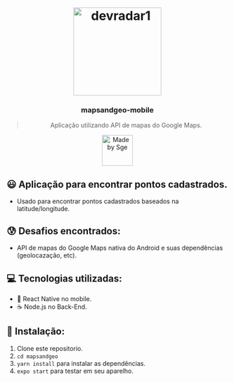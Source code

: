 <h1 align="center">
    <img alt="devradar1" src="https://i.imgur.com/7J6yHR4.jpg" width="200" heigth="416" />
</h1>

<h3 align="center">
  mapsandgeo-mobile
</h3>

<blockquote align="center">Aplicação utilizando API de mapas do Google Maps.</blockquote>

<p align="center">
  <a href="http://sgeinformatica.com.br/">
    <img alt="Made by Sge" src="https://i.imgur.com/Dm7Xym9.png" width="70" heigth="20">
  </a>
</p>

## :smiley: Aplicação para encontrar pontos cadastrados.

- Usado para encontrar pontos cadastrados baseados na latitude/longitude.

## :cold_sweat: Desafios encontrados:

- API de mapas do Google Maps nativa do Android e suas dependências (geolocazação, etc).

## :computer: Tecnologias utilizadas:

- :iphone: React Native no mobile.
- ☕️ Node.js no Back-End.

## :dvd: Instalação:

1. Clone este repositorio.
2. `cd mapsandgeo`<br />
3. `yarn install` para instalar as dependências.<br />
4. `expo start` para testar em seu aparelho.<br />

